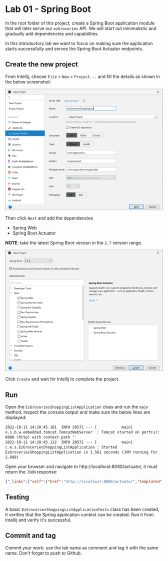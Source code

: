 # Lab 01 - Spring Boot
In the root folder of this project, create a Spring Boot application module that will later serve our ``ezGroceries`` API. We will start out minimalistic and gradually add dependencies and capabilities.

In this introductory lab we want to focus on making sure the application starts successfully and serves the Spring Boot Actuator endpoints.

## Create the new project
From Intellij, choose ``File`` > ``New`` > ``Project...`` and fill the details as shown in the below screenshot:

![Spring Initializr step 1](lab-01-spring-initializr-1.png "Step 1")

Then click ``Next`` and add the dependencies
* Spring Web
* Spring Boot Actuator

**NOTE**: take the latest Spring Boot version in the ``2.7`` version range.

![Spring Initializr step 2](lab-01-spring-initializr-2.png "Step 2")

Click ``Create`` and wait for Intellij to complete the project.

## Run
Open the ``EzGroceriesShoppingListApplication`` class and run the ``main`` method.
Inspect the console output and make sure the below lines are displayed:
```
2022-10-11 14:28:45.101  INFO 20572 --- [           main] o.s.b.w.embedded.tomcat.TomcatWebServer  : Tomcat started on port(s): 8080 (http) with context path ''
2022-10-11 14:28:45.112  INFO 20572 --- [           main] c.e.s.EzGroceriesShoppingListApplication : Started EzGroceriesShoppingListApplication in 1.561 seconds (JVM running for 2.688)
```
Open your browser and navigate to http://localhost:8080/actuator, it must return the ``JSON`` response:
```json
{"_links":{"self":{"href":"http://localhost:8080/actuator","templated":false},"health":{"href":"http://localhost:8080/actuator/health","templated":false},"health-path":{"href":"http://localhost:8080/actuator/health/{*path}","templated":true}}}
```

## Testing
A basic ``EzGroceriesShoppingListApplicationTests`` class has been created, it verifies that the Spring application context can be created.
Run it from Intellij and verify it's successful.

## Commit and tag
Commit your work: use the lab name as comment and tag it with the same name. Don't forget to push to Github.
